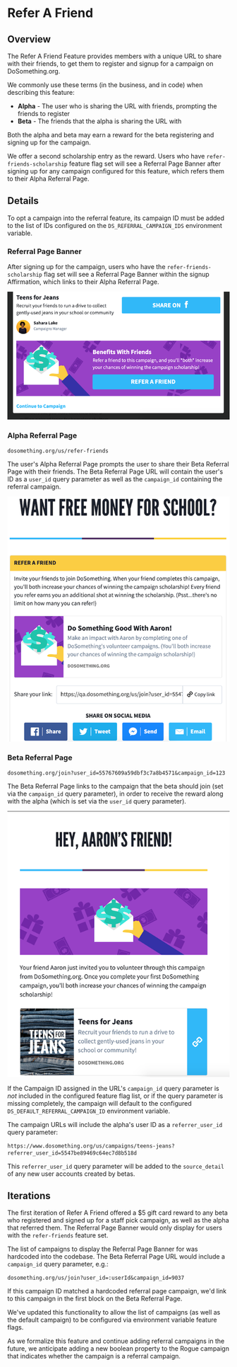 # Refer A Friend

## Overview

The Refer A Friend Feature provides members with a unique URL to share with their friends, to get them to register and signup for a campaign on DoSomething.org.

We commonly use these terms (in the business, and in code) when describing this feature:

- **Alpha** - The user who is sharing the URL with friends, prompting the friends to register
- **Beta** - The friends that the alpha is sharing the URL with

Both the alpha and beta may earn a reward for the beta registering and signing up for the campaign.

We offer a second scholarship entry as the reward. Users who have `refer-friends-scholarship` feature flag set will see a Referral Page Banner after signing up for any campaign configured for this feature, which refers them to their Alpha Referral Page.

## Details

To opt a campaign into the referral feature, its campaign ID must be added to the list of IDs configured on the `DS_REFERRAL_CAMPAIGN_IDS` environment variable.

### Referral Page Banner

After signing up for the campaign, users who have the `refer-friends-scholarship` flag set will see a Referral Page Banner within the signup Affirmation, which links to their Alpha Referral Page.

![Referral Page Banner Example](../../.gitbook/assets/referral-page-banner.png)

### Alpha Referral Page

```
dosomething.org/us/refer-friends
```

The user's Alpha Referral Page prompts the user to share their Beta Referral Page with their friends. The Beta Referral Page URL will contain the user's ID as a `user_id` query parameter as well as the `campaign_id` containing the referral campaign.

![Alpha Referral Page Example](../../.gitbook/assets/alpha-referral-page.png)

### Beta Referral Page

```
dosomething.org/join?user_id=55767609a59dbf3c7a8b4571&campaign_id=123
```

The Beta Referral Page links to the campaign that the beta should join (set via the `campaign_id` query parameter), in order to receive the reward along with the alpha (which is set via the `user_id` query parameter).

![Beta Referral Page Example](../../.gitbook/assets/beta-referral-page.png)

If the Campaign ID assigned in the URL's `campaign_id` query parameter is _not_ included in the configured feature flag list, or if the query parameter is missing completely, the campaign will default to the configured `DS_DEFAULT_REFERRAL_CAMPAIGN_ID` environment variable.

The campaign URLs will include the alpha's user ID as a `referrer_user_id` query parameter:

```
https://www.dosomething.org/us/campaigns/teens-jeans?referrer_user_id=5547be89469c64ec7d8b518d
```

This `referrer_user_id` query parameter will be added to the `source_detail` of any new user accounts created by betas.

## Iterations

The first iteration of Refer A Friend offered a \$5 gift card reward to any beta who registered and signed up for a staff pick campaign, as well as the alpha that referred them. The Referral Page Banner would only display for users with the `refer-friends` feature set.

The list of campaigns to display the Referral Page Banner for was hardcoded into the codebase. The Beta Referral Page URL would include a `campaign_id` query parameter, e.g.:

```
dosomething.org/us/join?user_id=:userId&campaign_id=9037
```

If this campaign ID matched a hardcoded referral page campaign, we'd link to this campaign in the first block on the Beta Referral Page.

We've updated this functionality to allow the list of campaigns (as well as the default campaign) to be configured via environment variable feature flags.

As we formalize this feature and continue adding referral campaigns in the future, we anticipate adding a new boolean property to the Rogue campaign that indicates whether the campaign is a referral campaign.
